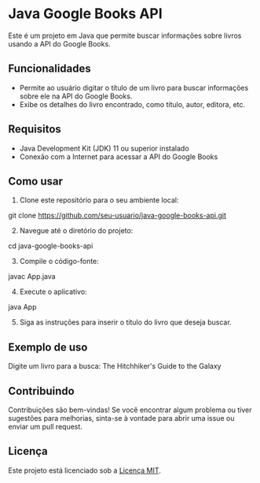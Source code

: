 # Java Google Books API

Este é um projeto em Java que permite buscar informações sobre livros usando a API do Google Books.

## Funcionalidades

- Permite ao usuário digitar o título de um livro para buscar informações sobre ele na API do Google Books.
- Exibe os detalhes do livro encontrado, como título, autor, editora, etc.

## Requisitos

- Java Development Kit (JDK) 11 ou superior instalado
- Conexão com a Internet para acessar a API do Google Books

## Como usar

1. Clone este repositório para o seu ambiente local:

git clone https://github.com/seu-usuario/java-google-books-api.git


2. Navegue até o diretório do projeto:

cd java-google-books-api


3. Compile o código-fonte:

javac App.java


4. Execute o aplicativo:

java App


5. Siga as instruções para inserir o título do livro que deseja buscar.

## Exemplo de uso

Digite um livro para a busca:
The Hitchhiker's Guide to the Galaxy


## Contribuindo

Contribuições são bem-vindas! Se você encontrar algum problema ou tiver sugestões para melhorias, sinta-se à vontade para abrir uma issue ou enviar um pull request.

## Licença

Este projeto está licenciado sob a [Licença MIT](LICENSE).

